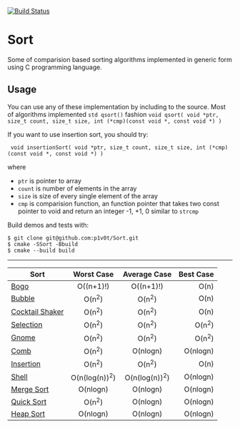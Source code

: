 [![Build Status](https://travis-ci.org/p1v0t/Sort.svg?branch=master)](https://travis-ci.org/p1v0t/Sort)

# Sort
Some of comparision based sorting algorithms implemented in generic form using C programming language.

## Usage
You can use any of these implementation by including to the source. Most of algorithms implemented `std qsort()` fashion
` void qsort( void *ptr, size_t count, size_t size, int (*cmp)(const void *, const void *) ) `
 
If you want to use insertion sort, you should try:

` void insertionSort( void *ptr, size_t count, size_t size, int (*cmp)(const void *, const void *) )`

where

- `ptr` is pointer to array
- `count` is number of elements in the array
- `size` is size of every single element of the array
- `cmp` is comparision function, an function pointer that takes two const
 pointer to void and return an integer -1, +1, 0 similar to `strcmp`

Build demos and tests with:
```shell
$ git clone git@github.com:p1v0t/Sort.git
$ cmake -SSort -Bbuild
$ cmake --build build
```
 ------

| Sort   | Worst Case    | Average Case   	| Best Case        | 
| -------------		 |:-------------: |:-------------:	| -----:    |
|  [Bogo](https://en.wikipedia.org/wiki/Bogosort)   			| O((n+1)!)	|O((n+1)!)   | O(n)	|
|  [Bubble](https://en.wikipedia.org/wiki/Bubble_sort)  		| O(n<sup>2</sup>)|	O(n<sup>2</sup>) | O(n)		|
|  [Cocktail Shaker](https://en.wikipedia.org/wiki/Cocktail_shaker_sort)| O(n<sup>2</sup>) |O(n<sup>2</sup>)	| O(n)		|
|  [Selection](https://en.wikipedia.org/wiki/Selection_sort)   		| O(n<sup>2</sup>) |O(n<sup>2</sup>) | O(n<sup>2</sup>)	|
|  [Gnome](https://en.wikipedia.org/wiki/Gnome_sort)   		        | O(n<sup>2</sup>)|	O(n<sup>2</sup>) |  O(n<sup>2</sup>)|
|  [Comb](https://en.wikipedia.org/wiki/Comb_sort)   			| O(n<sup>2</sup>) |O(nlogn) |O(nlogn)  	|
|  [Insertion](https://en.wikipedia.org/wiki/Insertion_sort)   		| O(n<sup>2</sup>)|	O(n<sup>2</sup>) |O(n)	|
|  [Shell](https://en.wikipedia.org/wiki/Shellsort)   			| O(n(log(n))<sup>2</sup>) | O(n(log(n))<sup>2</sup>)|O(nlogn)	|
|  [Merge Sort](https://en.wikipedia.org/wiki/Merge_sort)  		| O(nlogn)	| O(nlogn)		 |O(nlogn)            |	
|  [Quick Sort](https://en.wikipedia.org/wiki/Quicksort)   		| O(n<sup>2</sup>)| 	O(nlogn)	|O(nlogn)    	|
|  [Heap Sort](https://en.wikipedia.org/wiki/Heapsort)   		| O(nlogn)|	 O(nlogn)	 |O(nlogn)     	|
